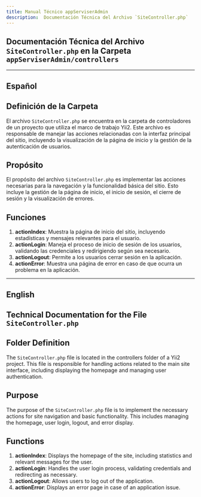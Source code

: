 ```yaml
---
title: Manual Técnico appServiserAdmin
description:  Documentación Técnica del Archivo `SiteController.php`
---
```


## Documentación Técnica del Archivo `SiteController.php` en la Carpeta `appServiserAdmin/controllers`

---

## Español

## Definición de la Carpeta
El archivo `SiteController.php` se encuentra en la carpeta de controladores de un proyecto que utiliza el marco de trabajo Yii2. Este archivo es responsable de manejar las acciones relacionadas con la interfaz principal del sitio, incluyendo la visualización de la página de inicio y la gestión de la autenticación de usuarios.

## Propósito
El propósito del archivo `SiteController.php` es implementar las acciones necesarias para la navegación y la funcionalidad básica del sitio. Esto incluye la gestión de la página de inicio, el inicio de sesión, el cierre de sesión y la visualización de errores.

## Funciones
1. **actionIndex**: Muestra la página de inicio del sitio, incluyendo estadísticas y mensajes relevantes para el usuario.
2. **actionLogin**: Maneja el proceso de inicio de sesión de los usuarios, validando las credenciales y redirigiendo según sea necesario.
3. **actionLogout**: Permite a los usuarios cerrar sesión en la aplicación.
4. **actionError**: Muestra una página de error en caso de que ocurra un problema en la aplicación.

---

## English

## Technical Documentation for the File `SiteController.php`

## Folder Definition
The `SiteController.php` file is located in the controllers folder of a Yii2 project. This file is responsible for handling actions related to the main site interface, including displaying the homepage and managing user authentication.

## Purpose
The purpose of the `SiteController.php` file is to implement the necessary actions for site navigation and basic functionality. This includes managing the homepage, user login, logout, and error display.

## Functions
1. **actionIndex**: Displays the homepage of the site, including statistics and relevant messages for the user.
2. **actionLogin**: Handles the user login process, validating credentials and redirecting as necessary.
3. **actionLogout**: Allows users to log out of the application.
4. **actionError**: Displays an error page in case of an application issue.